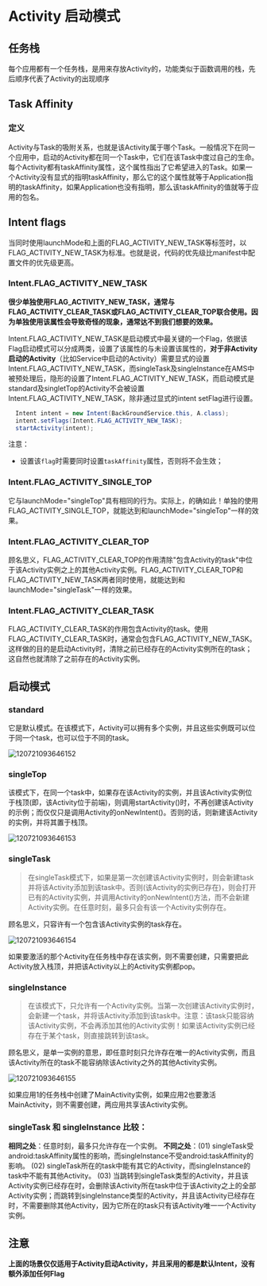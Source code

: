 # Activity 启动模式



## 任务栈

每个应用都有一个任务栈，是用来存放Activity的，功能类似于函数调用的栈，先后顺序代表了Activity的出现顺序

## Task Affinity

### 定义

Activity与Task的吸附关系，也就是该Activity属于哪个Task。一般情况下在同一个应用中，启动的Activity都在同一个Task中，它们在该Task中度过自己的生命。每个Activity都有taskAffinity属性，这个属性指出了它希望进入的Task。如果一个Activity没有显式的指明taskAffinity，那么它的这个属性就等于Application指明的taskAffinity，如果Application也没有指明，那么该taskAffinity的值就等于应用的包名。

## Intent flags

当同时使用launchMode和上面的FLAG_ACTIVITY_NEW_TASK等标签时，以FLAG_ACTIVITY_NEW_TASK为标准。也就是说，代码的优先级比manifest中配置文件的优先级更高。

### Intent.FLAG_ACTIVITY_NEW_TASK

**很少单独使用FLAG_ACTIVITY_NEW_TASK，通常与FLAG_ACTIVITY_CLEAR_TASK或FLAG_ACTIVITY_CLEAR_TOP联合使用。因为单独使用该属性会导致奇怪的现象，通常达不到我们想要的效果。**

Intent.FLAG_ACTIVITY_NEW_TASK是启动模式中最关键的一个Flag，依据该Flag启动模式可以分成两类，设置了该属性的与未设置该属性的，**对于非Activity启动的Activity**（比如Service中启动的Activity）需要显式的设置Intent.FLAG_ACTIVITY_NEW_TASK，而singleTask及singleInstance在AMS中被预处理后，隐形的设置了Intent.FLAG_ACTIVITY_NEW_TASK，而启动模式是standard及singletTop的Activity不会被设置Intent.FLAG_ACTIVITY_NEW_TASK，除非通过显式的intent setFlag进行设置。

```java
  Intent intent = new Intent(BackGroundService.this, A.class);
  intent.setFlags(Intent.FLAG_ACTIVITY_NEW_TASK);
  startActivity(intent);    
```


注意：

- 设置该`flag`时需要同时设置`taskAffinity`属性，否则将不会生效；



### Intent.FLAG_ACTIVITY_SINGLE_TOP

它与launchMode="singleTop"具有相同的行为。实际上，的确如此！单独的使用FLAG_ACTIVITY_SINGLE_TOP，就能达到和launchMode="singleTop"一样的效果。



### Intent.FLAG_ACTIVITY_CLEAR_TOP

顾名思义，FLAG_ACTIVITY_CLEAR_TOP的作用清除"包含Activity的task"中位于该Activity实例之上的其他Activity实例。FLAG_ACTIVITY_CLEAR_TOP和FLAG_ACTIVITY_NEW_TASK两者同时使用，就能达到和launchMode="singleTask"一样的效果。





### Intent.FLAG_ACTIVITY_CLEAR_TASK

FLAG_ACTIVITY_CLEAR_TASK的作用包含Activity的task。使用FLAG_ACTIVITY_CLEAR_TASK时，通常会包含FLAG_ACTIVITY_NEW_TASK。这样做的目的是启动Activity时，清除之前已经存在的Activity实例所在的task；这自然也就清除了之前存在的Activity实例。



## 启动模式

### standard

它是默认模式。在该模式下，Activity可以拥有多个实例，并且这些实例既可以位于同一个task，也可以位于不同的task。

![120721093646152](C:\Users\ADMINI~1\AppData\Local\Temp\chrome_drag8408_22453\120721093646152.gif)

### singleTop

该模式下，在同一个task中，如果存在该Activity的实例，并且该Activity实例位于栈顶(即，该Activity位于前端)，则调用startActivity()时，不再创建该Activity的示例；而仅仅只是调用Activity的onNewIntent()。否则的话，则新建该Activity的实例，并将其置于栈顶。

![120721093646153](C:\Users\ADMINI~1\AppData\Local\Temp\chrome_drag8408_15171\120721093646153.gif)

### singleTask

> 在singleTask模式下，如果是第一次创建该Activity实例时，则会新建task并将该Activity添加到该task中。否则(该Activity的实例已存在)，则会打开已有的Activity实例，并调用Activity的onNewIntent()方法，而不会新建Activity实例。在任意时刻，最多只会有该一个Activity实例存在。

顾名思义，只容许有一个包含该Activity实例的task存在。

![120721093646154](C:\Users\ADMINI~1\AppData\Local\Temp\chrome_drag8408_28296\120721093646154.gif)

如果要激活的那个Activity在任务栈中存在该实例，则不需要创建，只需要把此Activity放入栈顶，并把该Activity以上的Activity实例都pop。

### singleInstance

> 在该模式下，只允许有一个Activity实例。当第一次创建该Activity实例时，会新建一个task，并将该Activity添加到该task中。注意：该task只能容纳该Activity实例，不会再添加其他的Activity实例！如果该Activity实例已经存在于某个task，则直接跳转到该task。

顾名思义，是单一实例的意思，即任意时刻只允许存在唯一的Activity实例，而且该Activity所在的task不能容纳除该Activity之外的其他Activity实例。

![120721093646155](C:\Users\ADMINI~1\AppData\Local\Temp\chrome_drag8408_22609\120721093646155.gif)

如果应用1的任务栈中创建了MainActivity实例，如果应用2也要激活MainActivity，则不需要创建，两应用共享该Activity实例。

### singleTask 和 singleInstance 比较：

**相同之处**：任意时刻，最多只允许存在一个实例。
**不同之处**：(01) singleTask受android:taskAffinity属性的影响，而singleInstance不受android:taskAffinity的影响。 (02) singleTask所在的task中能有其它的Activity，而singleInstance的task中不能有其他Activity。 (03) 当跳转到singleTask类型的Activity，并且该Activity实例已经存在时，会删除该Activity所在task中位于该Activity之上的全部Activity实例；而跳转到singleInstance类型的Activity，并且该Activity已经存在时，不需要删除其他Activity，因为它所在的task只有该Activity唯一一个Activity实例。

## 注意

**上面的场景仅仅适用于Activity启动Activity，并且采用的都是默认Intent，没有额外添加任何Flag**